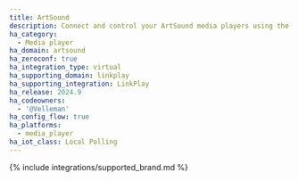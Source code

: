 ```yaml
---
title: ArtSound
description: Connect and control your ArtSound media players using the LinkPlay integration
ha_category:
  - Media player
ha_domain: artsound
ha_zeroconf: true
ha_integration_type: virtual
ha_supporting_domain: linkplay
ha_supporting_integration: LinkPlay
ha_release: 2024.9
ha_codeowners:
  - '@Velleman'
ha_config_flow: true
ha_platforms:
  - media_player
ha_iot_class: Local Polling
---
```


{% include integrations/supported_brand.md %}
